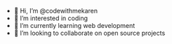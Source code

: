- 👋 Hi, I’m @codewithmekaren
- 👀 I’m interested in coding
- 🌱 I’m currently learning web development
- 💞️ I’m looking to collaborate on open source projects
  

<!---
codewithmekaren/codewithmekaren is a ✨ special ✨ repository because its `README.md` (this file) appears on your GitHub profile.
You can click the Preview link to take a look at your changes.
--->
